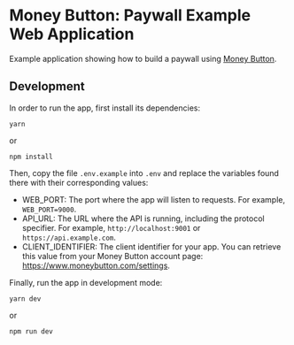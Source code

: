 # Money Button: Paywall Example Web Application

Example application showing how to build a paywall using [Money Button](https://moneybutton.com).

## Development

In order to run the app, first install its dependencies:

```
yarn
```

or 

```
npm install
```

Then, copy the file `.env.example` into `.env` and replace the variables found there with their corresponding values:

* WEB_PORT: The port where the app will listen to requests. For example, `WEB_PORT=9000`.
* API_URL: The URL where the API is running, including the protocol specifier. For example, `http://localhost:9001` or `https://api.example.com`.
* CLIENT_IDENTIFIER: The client identifier for your app. You can retrieve this value from your Money Button account page: https://www.moneybutton.com/settings.

Finally, run the app in development mode:

```
yarn dev
```

or 

```
npm run dev
```
